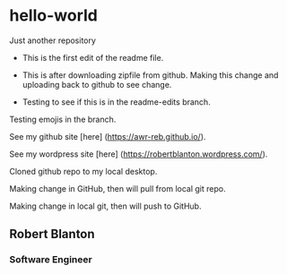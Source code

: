 # hello-world
Just another repository

- This is the first edit of the readme file.

- This is after downloading zipfile from github.  Making this change and uploading back to github to see change.

- Testing to see if this is in the readme-edits branch.

Testing emojis in the branch.  

See my github site [here] (https://awr-reb.github.io/).

See my wordpress site [here] (https://robertblanton.wordpress.com/).

Cloned github repo to my local desktop.

Making change in GitHub, then will pull from local git repo.

Making change in local git, then will push to GitHub.


## Robert Blanton
### Software Engineer
